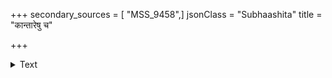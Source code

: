 +++
secondary_sources = [ "MSS_9458",]
jsonClass = "Subhaashita"
title = "कान्तारेषु च"

+++

<details><summary>Text</summary>

कान्तारेषु च काननेषु च सरित्तीरेषु च क्ष्माभृताम् उत्सङ्गेषु च पत्तनेषु च सरिद्भर्तुस्तटान्तेषु च।  
भ्रान्ताः केतकगर्भपल्लवरुचः श्रान्ता इव क्ष्मापते कान्ते नन्दनकन्दलीपरिसरे रोहन्ति ते कीर्तयः॥
</details>

